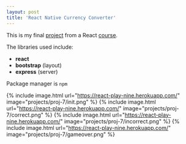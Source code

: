 ```yaml
---
layout: post
title: 'React Native Currency Converter'
---
```


This is my final [project](https://github.com/jeffhongxiao/react-get-started) from a React [course](https://www.pluralsight.com/courses/react-js-getting-started).

The libraries used include:

* **react**
* **bootstrap** (layout)
* **express** (server)

Package manager is `npm`

{% include image.html url="https://react-play-nine.herokuapp.com/" image="projects/proj-7/init.png" %}
{% include image.html url="https://react-play-nine.herokuapp.com/" image="projects/proj-7/correct.png" %}
{% include image.html url="https://react-play-nine.herokuapp.com/" image="projects/proj-7/incorrect.png" %}
{% include image.html url="https://react-play-nine.herokuapp.com/" image="projects/proj-7/gameover.png" %}
